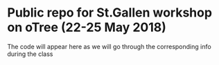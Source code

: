 # Public repo for St.Gallen workshop on oTree (22-25 May 2018)

The code will appear here as we will go through the corresponding info during the class